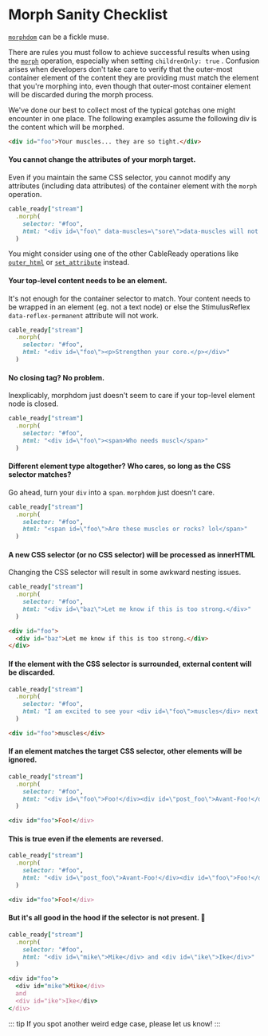 # Morph Sanity Checklist

[`morphdom`](https://github.com/patrick-steele-idem/morphdom) can be a fickle muse.

There are rules you must follow to achieve successful results when using the [`morph`](/reference/operations/dom-mutations#morph) operation, especially when setting `childrenOnly: true` . Confusion arises when developers don't take care to verify that the outer-most container element of the content they are providing must match the element that you're morphing into, even though that outer-most container element will be discarded during the morph process.

We've done our best to collect most of the typical gotchas one might encounter in one place. The following examples assume the following div is the content which will be morphed.

```html
<div id="foo">Your muscles... they are so tight.</div>
```

#### You cannot change the attributes of your morph target.

Even if you maintain the same CSS selector, you cannot modify any attributes (including data attributes) of the container element with the `morph` operation.

```ruby
cable_ready["stream"]
  .morph(
    selector: "#foo",
    html: "<div id=\"foo\" data-muscles=\"sore\">data-muscles will not be set.</div>"
  )
```

You might consider using one of the other CableReady operations like [`outer_html`](/reference/operations/dom-mutations#outer-html) or [`set_attribute`](/reference/operations/element-mutations#set-attribute) instead.

#### Your top-level content needs to be an element.

It's not enough for the container selector to match. Your content needs to be wrapped in an element (eg. not a text node) or else the StimulusReflex `data-reflex-permanent` attribute will not work.

```ruby
cable_ready["stream"]
  .morph(
    selector: "#foo",
    html: "<div id=\"foo\"><p>Strengthen your core.</p></div>"
  )
```

#### No closing tag? No problem.

Inexplicably, morphdom just doesn't seem to care if your top-level element node is closed.

```ruby
cable_ready["stream"]
  .morph(
    selector: "#foo",
    html: "<div id=\"foo\"><span>Who needs muscl</span>"
  )
```

#### Different element type altogether? Who cares, so long as the CSS selector matches?

Go ahead, turn your `div` into a `span`. `morphdom` just doesn't care.

```ruby
cable_ready["stream"]
  .morph(
    selector: "#foo",
    html: "<span id=\"foo\">Are these muscles or rocks? lol</span>"
  )
```

#### A new CSS selector (or no CSS selector) will be processed as innerHTML

Changing the CSS selector will result in some awkward nesting issues.

```ruby
cable_ready["stream"]
  .morph(
    selector: "#foo",
    html: "<div id=\"baz\">Let me know if this is too strong.</div>"
  )
```

```html
<div id="foo">
  <div id="baz">Let me know if this is too strong.</div>
</div>
```

#### If the element with the CSS selector is surrounded, external content will be discarded.

```ruby
cable_ready["stream"]
  .morph(
    selector: "#foo",
    html: "I am excited to see your <div id=\"foo\">muscles</div> next week."
  )
```

```html
<div id="foo">muscles</div>
```

#### If an element matches the target CSS selector, other elements will be ignored.

```ruby
cable_ready["stream"]
  .morph(
    selector: "#foo",
    html: "<div id=\"foo\">Foo!</div><div id=\"post_foo\">Avant-Foo!</div>"
  )
```

```ruby
<div id="foo">Foo!</div>
```

#### This is true even if the elements are reversed.

```ruby
cable_ready["stream"]
  .morph(
    selector: "#foo",
    html: "<div id=\"post_foo\">Avant-Foo!</div><div id=\"foo\">Foo!</div>"
  )
```

```ruby
<div id="foo">Foo!</div>
```

#### But it's all good in the hood if the selector is not present. 🤦

```ruby
cable_ready["stream"]
  .morph(
    selector: "#foo",
    html: "<div id=\"mike\">Mike</div> and <div id=\"ike\">Ike</div>"
  )
```

```ruby
<div id="foo">
  <div id="mike">Mike</div>
  and
  <div id="ike">Ike</div>
</div>
```

::: tip
If you spot another weird edge case, please let us know!
:::
